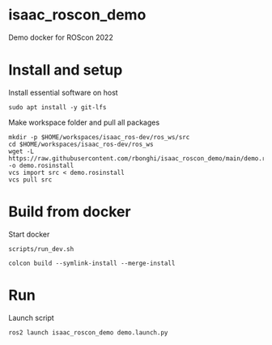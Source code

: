 # isaac_roscon_demo

Demo docker for ROScon 2022

# Install and setup

Install essential software on host

```
sudo apt install -y git-lfs 
```

Make workspace folder and pull all packages

```
mkdir -p $HOME/workspaces/isaac_ros-dev/ros_ws/src
cd $HOME/workspaces/isaac_ros-dev/ros_ws
wget -L https://raw.githubusercontent.com/rbonghi/isaac_roscon_demo/main/demo.rosinstall -o demo.rosinstall
vcs import src < demo.rosinstall
vcs pull src
```

# Build from docker

Start docker 

```
scripts/run_dev.sh
```

```
colcon build --symlink-install --merge-install
```

# Run

Launch script

```
ros2 launch isaac_roscon_demo demo.launch.py
```



